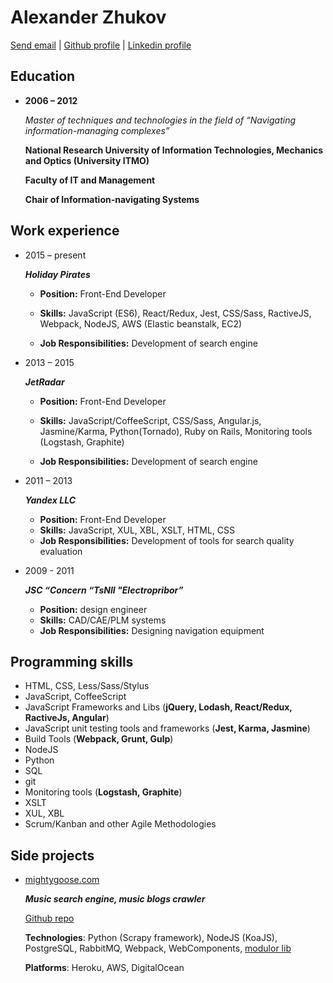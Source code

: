 # Alexander Zhukov

[Send email](mailto:al.zhukoff@gmail.com) | [Github profile](https://github.com/nogizhopaboroda) | [Linkedin profile](https://www.linkedin.com/pub/alexander-zhukov/6b/172/a48)


## Education

* **2006 – 2012**

	*Master of techniques and technologies in the field of “Navigating information-managing complexes”*

	**National Research University of Information Technologies, Mechanics and Optics (University ITMO)**

	**Faculty of IT and Management**

	**Chair of Information-navigating Systems**



## Work experience
* 2015 – present

   ***Holiday Pirates***

  * **Position:** Front-End Developer

  * **Skills:**  JavaScript (ES6), React/Redux, Jest, CSS/Sass, RactiveJS, Webpack, NodeJS, AWS (Elastic beanstalk, EC2)

  * **Job Responsibilities:** Development of search engine

* 2013 – 2015

  ***JetRadar***

  * **Position:** Front-End Developer
  
  * **Skills:** JavaScript/CoffeeScript, CSS/Sass, Angular.js, Jasmine/Karma, Python(Tornado), 
  		Ruby on Rails, Monitoring tools (Logstash, Graphite)
  * **Job Responsibilities:** Development of search engine
			
* 2011 – 2013

  ***Yandex LLC***
  
  * **Position:** Front-End Developer
  * **Skills:** JavaScript, XUL, XBL, XSLT, HTML, CSS
  * **Job Responsibilities:** Development of tools for search quality evaluation

* 2009 - 2011

  ***JSC “Concern “TsNII "Electropribor”***
  
  * **Position:** design engineer
  * **Skills:** CAD/CAE/PLM systems
  * **Job Responsibilities:** Designing navigation equipment
  
## Programming skills
* HTML, CSS, Less/Sass/Stylus
* JavaScript, CoffeeScript
* JavaScript Frameworks and Libs  (**jQuery, Lodash, React/Redux, RactiveJs, Angular**)
* JavaScript unit testing tools and frameworks (**Jest, Karma, Jasmine**)
* Build Tools (**Webpack, Grunt, Gulp**)
* NodeJS
* Python
* SQL
* git
* Monitoring tools (**Logstash, Graphite**)
* XSLT
* XUL, XBL 
* Scrum/Kanban and other Agile Methodologies

## Side projects
* [mightygoose.com](http://mightygoose.com)
  
  ***Music search engine, music blogs crawler***

  [Github repo](https://github.com/nogizhopaboroda/musfinder)
  
  **Technologies**: Python (Scrapy framework), NodeJS (KoaJS), PostgreSQL, RabbitMQ, Webpack, WebComponents, [modulor lib](https://github.com/holidaypirates/modulor)
  
  **Platforms**: Heroku, AWS, DigitalOcean
